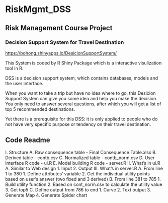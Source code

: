 # RiskMgmt_DSS
## Risk Management Course Project
### Decision Support System for Travel Destination
https://bohong.shinyapps.io/DesicionSupportSystem/

This System is coded by R Shiny Package which is a interactive visulization tool in R.

DSS is a decision support system, which contains databases, models and the user interface.

When you want to take a trip but have no idea where to go, this Desicion Support System can give you some idea and help you make the decision. You only need to answer several questions, after which you will get a list of top 5 recommended destinations.

Yet there is a prerequisite for this DSS: it is only applied to people who do not have very specific purpose or tendency on their travel destination.


## Code Readme

I. Structure
  A. Raw consequence table - Final Consequence Table.xlsx
  B. Derived table - contb.csv
  C. Normalized table - contb_norm.csv
  D. User Interface R code - ui.R
  E. Model building R code - server.R
II. What’s in ui.R
  A. Similar to Web design
    1. Input
    2. Output
III. What’s in server.R
  A. From line 1 to 380
    1. Define attributes’ variable
    2. Get the individual utility points based on user’s answer (two fixed and 3 derived)
  B. From line 381 to 785
    1. Build utility function
    2. Based on cont_norm.csv to calculate the utility value
    3. Get top5
  C. Define output from 786 to end
    1. Curve
    2. Text output
    3. Generate Map
    4. Generate Spider chart
